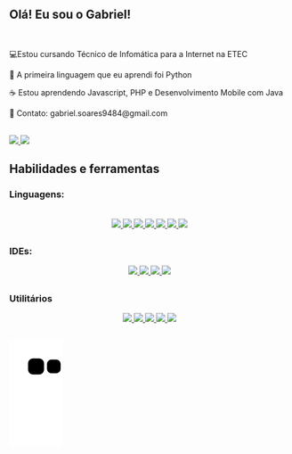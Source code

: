 ## Olá! Eu sou o Gabriel!
<br>
<p> 💻Estou cursando Técnico de Infomática para a Internet na ETEC</p>
<p> 🐍 A primeira linguagem que eu aprendi foi Python</p>
<p> ☕ Estou aprendendo Javascript, PHP e Desenvolvimento Mobile com Java</p>
<p> 📧 Contato: gabriel.soares9484@gmail.com</p>

<br>

<div align="">
  <a href="https://github.com/BrielSoares">
    <img width="400em" src="https://github-readme-stats.vercel.app/api?username=BrielSoares&show_icons=true&theme=dracula&include_all_commits=false&count_private=true"/>
    <img width="400em" src="https://github-readme-stats.vercel.app/api/top-langs/?username=BrielSoares&layout=compact&langs_count=7&theme=dracula"/>
  </a>
</div>

 ## Habilidades e ferramentas

### Linguagens:
<div style="display: inline_block" align="center"><br>
  <a href="https://github.com/BrielSoares">
    <img src="https://cdn.jsdelivr.net/gh/devicons/devicon/icons/python/python-original.svg" width="45px">
    <img src="https://cdn.jsdelivr.net/gh/devicons/devicon/icons/javascript/javascript-original.svg" width="45px">
    <img src="https://cdn.jsdelivr.net/gh/devicons/devicon/icons/html5/html5-original.svg" width="45px">
    <img src="https://cdn.jsdelivr.net/gh/devicons/devicon/icons/css3/css3-original.svg" width="45px">
    <img src="https://cdn.jsdelivr.net/gh/devicons/devicon/icons/android/android-plain.svg" width="45px">
    <img src="https://cdn.jsdelivr.net/gh/devicons/devicon/icons/php/php-original.svg" width="45px">
    <img src="https://cdn.jsdelivr.net/gh/devicons/devicon/icons/mysql/mysql-original.svg" width="45px">
  </a>
</div>

## 

### IDEs:
<div style="display: inline_block" align="center">
  <a href="https://github.com/BrielSoares">
    <img src="https://cdn.jsdelivr.net/gh/devicons/devicon/icons/vscode/vscode-original.svg" width="45px"/>
    <img src="https://cdn.discordapp.com/attachments/757670175485984848/950533713668763648/pycharm-icon.svg" width="45px"/>
    <img src="https://cdn.discordapp.com/attachments/757670175485984848/950539045723840533/icons8-android-studio.svg" width="45px">
    <img src="https://cdn.discordapp.com/attachments/757670175485984848/950539046403325982/SublimeText-icon.svg" width="50px">
  </a>
</div>

##

### Utilitários
<div style="display: inline_block" align="center">
  <a href="https://github.com/BrielSoares">
    <img src="https://cdn.discordapp.com/attachments/757670175485984848/950541789113245696/icons8-office-365.svg" width="45px">
    <img src="https://cdn.discordapp.com/attachments/757670175485984848/950541789348114482/icons8-equipes-da-microsoft.svg" width="45px">  
    <img src="https://cdn.discordapp.com/attachments/757670175485984848/951097337659412480/virtualbox-icon.svg" width="45px">
    <img src="https://cdn.jsdelivr.net/gh/devicons/devicon/icons/canva/canva-original.svg" width="45px"/>
     <img src="https://cdn.discordapp.com/attachments/757670175485984848/950541788928675950/icons8-chrome.svg" width="45px">
  </a>
</div>

##

![Snake animation](https://github.com/BrielSoares/BrielSoares/blob/output/github-contribution-grid-snake.svg)

